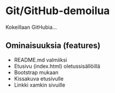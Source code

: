 # Git/GitHub-demoilua

Kokeillaan GitHubia...

## Ominaisuuksia (features)

* README.md valmiiksi
* Etusivu (index.html) oletussisällöillä
* Bootstrap mukaan
* Kissakuva etusivulle
* Linkki xamkin sivuille